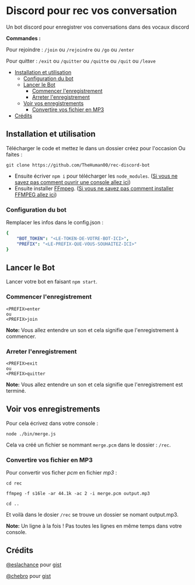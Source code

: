# Discord pour rec vos conversation

Un bot discord pour enregistrer vos conversations dans des vocaux discord

__Commandes :__

Pour rejoindre : `/join` ou `/rejoindre` ou `/go` ou `/enter`

Pour quitter : `/exit` ou `/quitter` ou `/quitte` ou `/quit` ou `/leave`

-    [Installation et utilisation](#installation-et-utilisation)
     -    [Configuration du bot](#configuration-du-bot)
     -    [Lancer le Bot](#lancer-le-bot)
          -    [Commencer l'enregistrement](#commencer-l'enregistrement)
          -    [Arreter l'enregistrement](#arreter-l'enregistrement)
     -    [Voir vos enregistrements](#voir-vos-enregistrements)
          -    [Convertire vos fichier en MP3](#convertire-vos-fichier-en-MP3)
-    [Crédits](#crédits)

## Installation et utilisation

Télécharger le code et mettez le dans un dossier créez pour l'occasion
Ou faites :  
```
git clone https://github.com/TheHuman00/rec-discord-bot
```

- Ensuite écriver `npm i` pour télécharger les `node_modules`. ([Si vous ne savez pas comment ouvrir une console allez ici](https://github.com/TheHuman00/rec-discord-bot/blob/master/CONSOLE.md))
- Ensuite installer [FFmpeg](https://www.gyan.dev/ffmpeg/builds/ffmpeg-git-essentials.7z). 
([Si vous ne savez pas comment installer FFMPEG allez ici](https://github.com/TheHuman00/rec-discord-bot/blob/master/FFMPEG.md))

### Configuration du bot

Remplacer les infos dans le config.json :

```yaml
{
    "BOT_TOKEN": "<LE-TOKEN-DE-VOTRE-BOT-ICI>",
    "PREFIX": "<LE-PREFIX-QUE-VOUS-SOUHAITEZ-ICI>"
}
```

## Lancer le Bot

Lancer votre bot en faisant `npm start`.

### Commencer l'enregistrement

```
<PREFIX>enter 
ou
<PREFIX>join
```

**Note:** Vous allez entendre un son et cela signifie que l'enregistrement à commencer.

### Arreter l'enregistrement

```
<PREFIX>exit 
ou
<PREFIX>quitter
```

**Note:** Vous allez entendre un son et cela signifie que l'enregistrement est terminé.

## Voir vos enregistrements

Pour cela écrivez dans votre console :

```
node ./bin/merge.js
``` 

Cela va créé un fichier se nommant `merge.pcm` dans le dossier : `/rec`.


### Convertire vos fichier en MP3

Pour convertir vos ficher *pcm* en fichier *mp3* : 

```
cd rec

ffmpeg -f s16le -ar 44.1k -ac 2 -i merge.pcm output.mp3

cd ..
```

Et voilà dans le dosier `/rec` se trouve un dossier se nomant output.mp3.

**Note:** Un ligne à la fois ! Pas toutes les lignes en même temps dans votre console.

## Crédits

[@eslachance](https://github.com/eslachance) pour [gist](https://gist.github.com/eslachance/fb70fc036183b7974d3b9191601846ba)

[@chebro](https://github.com/eslachance) pour [gist](https://github.com/chebro/discord-voice-recorder)
